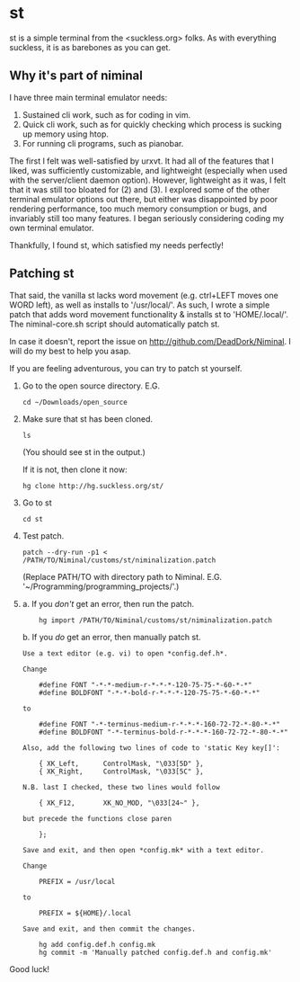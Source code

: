st
==

st is a simple terminal from the <suckless.org> folks. As with everything suckless, it is as barebones as you can get.

Why it's part of niminal
------------------------

I have three main terminal emulator needs:
1.	Sustained cli work, such as for coding in vim.
2.	Quick cli work, such as for quickly checking which process is sucking up memory using htop.
3.	For running cli programs, such as pianobar.

The first I felt was well-satisfied by urxvt. It had all of the features that I liked, was sufficiently customizable, and lightweight (especially when used with the server/client daemon option). However, lightweight as it was, I felt that it was still too bloated for (2) and (3). I explored some of the other terminal emulator options out there, but either was disappointed by poor rendering performance, too much memory consumption or bugs, and invariably still too many features. I began seriously considering coding my own terminal emulator.

Thankfully, I found st, which satisfied my needs perfectly!

Patching st
-----------

That said, the vanilla st lacks word movement (e.g. ctrl+LEFT moves one WORD left), as well as installs to '/usr/local/'. As such, I wrote a simple patch that adds word movement functionality & installs st to 'HOME/.local/'. The niminal-core.sh script should automatically patch st.

In case it doesn't, report the issue on <http://github.com/DeadDork/Niminal>. I will do my best to help you asap.

If you are feeling adventurous, you can try to patch st yourself.
1.	Go to the open source directory. E.G.

		cd ~/Downloads/open_source

2.	Make sure that st has been cloned.

		ls

	(You should see st in the output.)
	
	If it is not, then clone it now:

		hg clone http://hg.suckless.org/st/

3.	Go to st

		cd st

4.	Test patch.

		patch --dry-run -p1 < /PATH/TO/Niminal/customs/st/niminalization.patch

	(Replace PATH/TO with directory path to Niminal. E.G. '~/Programming/programming_projects/'.)
5.	a.	If you *don't* get an error, then run the patch.

			hg import /PATH/TO/Niminal/customs/st/niminalization.patch

	b.	If you *do* get an error, then manually patch st.

		Use a text editor (e.g. vi) to open *config.def.h*.
	
		Change 

			#define FONT "-*-*-medium-r-*-*-*-120-75-75-*-60-*-*"
			#define BOLDFONT "-*-*-bold-r-*-*-*-120-75-75-*-60-*-*"

		to
	
			#define FONT "-*-terminus-medium-r-*-*-*-160-72-72-*-80-*-*"
			#define BOLDFONT "-*-terminus-bold-r-*-*-*-160-72-72-*-80-*-*"
	
		Also, add the following two lines of code to 'static Key key[]':
	
			{ XK_Left,      ControlMask, "\033[5D" },
			{ XK_Right,     ControlMask, "\033[5C" },
	
		N.B. last I checked, these two lines would follow 
	
			{ XK_F12,       XK_NO_MOD, "\033[24~" },
	
		but precede the functions close paren
	
			};
	
		Save and exit, and then open *config.mk* with a text editor.
	
		Change
	
			PREFIX = /usr/local
	
		to
	
			PREFIX = ${HOME}/.local
	
		Save and exit, and then commit the changes.
	
			hg add config.def.h config.mk
			hg commit -m 'Manually patched config.def.h and config.mk'

Good luck!
